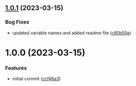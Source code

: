 ## [1.0.1](https://github.com/conermurphy/semantic-release-tutorial/compare/v1.0.0...v1.0.1) (2023-03-15)


### Bug Fixes

* updated variable names and added readme file ([c80b55e](https://github.com/conermurphy/semantic-release-tutorial/commit/c80b55e7cd0c516b0a70e60b0816029043ff2ee7))

# 1.0.0 (2023-03-15)


### Features

* initial commit ([ccf46a3](https://github.com/conermurphy/semantic-release-tutorial/commit/ccf46a34c3306164e2ba85428b12adfd364755cf))

